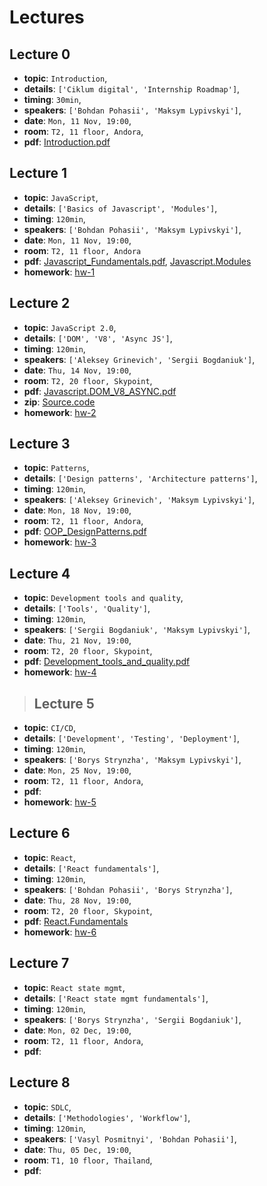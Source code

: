# Lectures

## Lecture 0

- **topic**: `Introduction`,
- **details**: `['Ciklum digital', 'Internship Roadmap']`,
- **timing**: `30min`,
- **speakers**: `['Bohdan Pohasii', 'Maksym Lypivskyi']`,
- **date**: `Mon, 11 Nov, 19:00`,
- **room**: `T2, 11 floor, Andora`,
- **pdf**: [Introduction.pdf](https://drive.google.com/a/ciklum.com/file/d/1ZyKeF1ccy6VVzaZKyuqvBZyC8Zpr0Ief/view?usp=sharing)


## Lecture 1

- **topic**: `JavaScript`,
- **details**: `['Basics of Javascript', 'Modules']`,
- **timing**: `120min`,
- **speakers**: `['Bohdan Pohasii', 'Maksym Lypivskyi']`,
- **date**: `Mon, 11 Nov, 19:00`,
- **room**: `T2, 11 floor, Andora`
- **pdf**: [Javascript_Fundamentals.pdf](https://drive.google.com/a/ciklum.com/file/d/13T7eWYVSNENo1MfA5DmkWuETH2ug9kuH/view?usp=sharing), [Javascript.Modules](https://drive.google.com/a/ciklum.com/file/d/1p_6SpdmuSF-A_Rh6cbPnCs-2sawfLs5T/view?usp=sharing)
- **homework**: [hw-1](https://ciklum-digital.github.io/internship/#/pages/homework?id=homework_1)


## Lecture 2

- **topic**: `JavaScript 2.0`,
- **details**: `['DOM', 'V8', 'Async JS']`,
- **timing**: `120min`,
- **speakers**: `['Aleksey Grinevich', 'Sergii Bogdaniuk']`,
- **date**: `Thu, 14 Nov, 19:00`,
- **room**: `T2, 20 floor, Skypoint`,
- **pdf**: [Javascript.DOM_V8_ASYNC.pdf](https://drive.google.com/a/ciklum.com/file/d/1ao-J71ApWTAWS9p0A2wdPKQSk1tFndcM/view?usp=sharing)
- **zip**: [Source.code](https://drive.google.com/a/ciklum.com/file/d/1SM_5QPmy1ok_Xuj0h7Hnm9cAo5vOUxxS/view?usp=sharing)
- **homework**: [hw-2](https://ciklum-digital.github.io/internship/#/pages/homework?id=homework_2)

## Lecture 3

- **topic**: `Patterns`,
- **details**: `['Design patterns', 'Architecture patterns']`,
- **timing**: `120min`,
- **speakers**: `['Aleksey Grinevich', 'Maksym Lypivskyi']`,
- **date**: `Mon, 18 Nov, 19:00`,
- **room**: `T2, 11 floor, Andora`,
- **pdf**: [OOP_DesignPatterns.pdf](https://drive.google.com/a/ciklum.com/file/d/1GyKO-U8TsRyhG92pLhJvir4hoz4xvBo2/view?usp=sharing)
- **homework**: [hw-3](https://ciklum-digital.github.io/internship/#/pages/homework?id=homework_3)

## Lecture 4

- **topic**: `Development tools and quality`,
- **details**: `['Tools', 'Quality']`,
- **timing**: `120min`,
- **speakers**: `['Sergii Bogdaniuk', 'Maksym Lypivskyi']`,
- **date**: `Thu, 21 Nov, 19:00`,
- **room**: `T2, 20 floor, Skypoint`,
- **pdf**: [Development_tools_and_quality.pdf](https://drive.google.com/a/ciklum.com/file/d/1jxglxYeaVEPsvewQftmtiJn34sjU7Tnc/view?usp=sharing)
- **homework**: [hw-4](https://ciklum-digital.github.io/internship/#/pages/homework?id=homework_4)

> ## Lecture 5

- **topic**: `CI/CD`,
- **details**: `['Development', 'Testing', 'Deployment']`,
- **timing**: `120min`,
- **speakers**: `['Borys Strynzha', 'Maksym Lypivskyi']`,
- **date**: `Mon, 25 Nov, 19:00`,
- **room**: `T2, 11 floor, Andora`,
- **pdf**: []()
- **homework**: [hw-5](https://ciklum-digital.github.io/internship/#/pages/homework?id=homework_5)

## Lecture 6

- **topic**: `React`,
- **details**: `['React fundamentals']`,
- **timing**: `120min`,
- **speakers**: `['Bohdan Pohasii', 'Borys Strynzha']`,
- **date**: `Thu, 28 Nov, 19:00`,
- **room**: `T2, 20 floor, Skypoint`,
- **pdf**: [React.Fundamentals](https://drive.google.com/a/ciklum.com/file/d/1wE_IuGmcBsd4W56GIfbVj9-pRBgirCNw/view?usp=sharing)
- **homework**: [hw-6](https://ciklum-digital.github.io/internship/#/pages/homework?id=homework_6)

## Lecture 7

- **topic**: `React state mgmt`,
- **details**: `['React state mgmt fundamentals']`,
- **timing**: `120min`,
- **speakers**: `['Borys Strynzha', 'Sergii Bogdaniuk']`,
- **date**: `Mon, 02 Dec, 19:00`,
- **room**: `T2, 11 floor, Andora`,
- **pdf**: []()

## Lecture 8

- **topic**: `SDLC`,
- **details**: `['Methodologies', 'Workflow']`,
- **timing**: `120min`,
- **speakers**: `['Vasyl Posmitnyi', 'Bohdan Pohasii']`,
- **date**: `Thu, 05 Dec, 19:00`,
- **room**: `T1, 10 floor, Thailand`,
- **pdf**: []()
